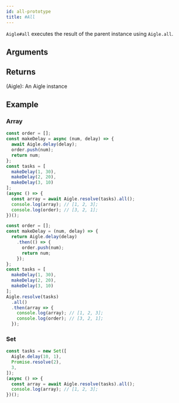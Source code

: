 ```yaml
---
id: all-prototype
title: #All
---
```


`Aigle#all` executes the result of the parent instance using `Aigle.all`.

## Arguments

## Returns
(Aigle): An Aigle instance

## Example

### Array

```js
const order = [];
const makeDelay = async (num, delay) => {
  await Aigle.delay(delay);
  order.push(num);
  return num;
};
const tasks = [
  makeDelay(1, 30),
  makeDelay(2, 20),
  makeDelay(3, 10)
];
(async () => {
  const array = await Aigle.resolve(tasks).all();
  console.log(array); // [1, 2, 3];
  console.log(order); // [3, 2, 1];
})();
```

```js
const order = [];
const makeDelay = (num, delay) => {
  return Aigle.delay(delay)
    .then(() => {
      order.push(num);
      return num;
    });
};
const tasks = [
  makeDelay(1, 30),
  makeDelay(2, 20),
  makeDelay(3, 10)
];
Aigle.resolve(tasks)
  .all()
  .then(array => {
    console.log(array); // [1, 2, 3];
    console.log(order); // [3, 2, 1];
  });
```

### Set

```js
const tasks = new Set([
  Aigle.delay(10, 1),
  Promise.resolve(2),
  3,
]);
(async () => {
  const array = await Aigle.resolve(tasks).all();
  console.log(array); // [1, 2, 3];
})();
```
